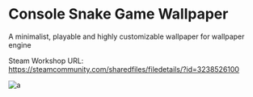 # Console Snake Game Wallpaper
A minimalist, playable and highly customizable wallpaper for wallpaper engine

Steam Workshop URL: https://steamcommunity.com/sharedfiles/filedetails/?id=3238526100

![a](https://steamuserimages-a.akamaihd.net/ugc/2523781268257596576/DCA64FCAC6A51C0E22C5F663A30CC9F9EE667F44/)